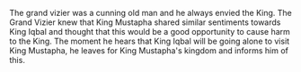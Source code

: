 The grand vizier was a cunning old man and he always envied the King. The Grand Vizier knew that King Mustapha shared similar sentiments towards King Iqbal and thought that this would be a good opportunity to cause harm to the King. The moment he hears that King Iqbal will be going alone to visit King Mustapha, he leaves for King Mustapha's kingdom and informs him of this.